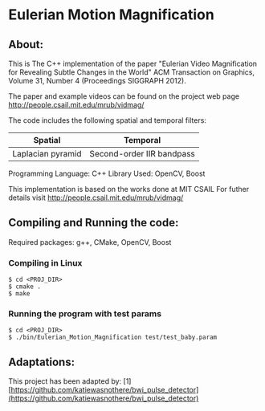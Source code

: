 # Eulerian Motion Magnification

## About:
This is The C++ implementation of the paper "Eulerian Video Magnification for Revealing Subtle Changes in the World" ACM Transaction on Graphics, Volume 31, Number 4 (Proceedings SIGGRAPH 2012).

The paper and example videos can be found on the project web page
http://people.csail.mit.edu/mrub/vidmag/

The code includes the following spatial and temporal filters:

|     Spatial       |          Temporal         |
|-------------------|---------------------------|
| Laplacian pyramid | Second-order IIR bandpass |

Programming Language: C++
Library Used: OpenCV, Boost
	
This implementation is based on the works done at MIT CSAIL
For futher details visit http://people.csail.mit.edu/mrub/vidmag/

## Compiling and Running the code:
Required packages: g++, CMake, OpenCV, Boost
### Compiling in Linux
	$ cd <PROJ_DIR>
	$ cmake .
	$ make
### Running the program with test params
	$ cd <PROJ_DIR>
	$ ./bin/Eulerian_Motion_Magnification test/test_baby.param
	
## Adaptations:
This project has been adapted by:
[1] [https://github.com/katiewasnothere/bwi_pulse_detector](https://github.com/katiewasnothere/bwi_pulse_detector)
